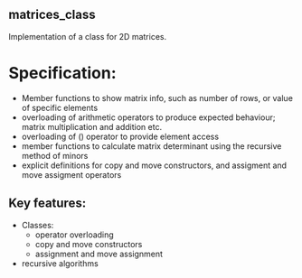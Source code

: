 ## matrices_class

Implementation of a class for 2D matrices.

# Specification:
  - Member functions to show matrix info, such as number of rows, or value of specific elements
  - overloading of arithmetic operators to produce expected behaviour; matrix multiplication and addition etc.
  - overloading of () operator to provide element access
  - member functions to calculate matrix determinant using the recursive method of minors
  - explicit definitions for copy and move constructors, and assigment and move assigment operators

## Key features:
  - Classes:
    - operator overloading
    - copy and move constructors
    - assignment and move assignment
  - recursive algorithms
